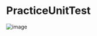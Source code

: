 # PracticeUnitTest

![image](https://user-images.githubusercontent.com/57659933/95705318-83240f80-0c8e-11eb-9956-ebbe9e819f9a.png)
